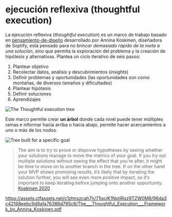 # ejecución reflexiva (thoughtful execution)

La ejecución reflexiva (*thoughtful execution*) es un marco de trabajo basado en [pensamiento-de-diseño](pensamiento-de-dise%C3%B1o.md) desarrollado por Annina Koskinen, diseñadora de Soptify, está pensado para *no brincar demasiado rápido de la meta a una solución*, sino que permita la exploración del problema y la creación de hipótesis y alternativas. Plantea un ciclo iterativo de seis pasos:

1. Plantear objetivo
1. Recolectar datos, análisis y descubrimientos (*insights*)
1. Definir problemas y oportunidades (las oportunidades son como montañas, de diversos tamaños y dificultades)
1. Plantear hipótesis
1. Definir soluciones
1. Aprendizajes

![The Thoughtful execution tree](https://images.ctfassets.net/c1zhnszcah7h/4MqSDogtPyLo6o6pFdba7H/dba74509a81a75cb42d06dd19016073d/Thoughtful_Execution_Inline_-_2_2x__1_.png?w=1500&h=883&q=96&fm=webp)

Este marco permite crear **un árbol** donde cada nivel puede tener múltiples ramas e informar hacia arriba o hacia abajo, permite hacer acercamientos a uno o más de los nodos.

![Tree built for a specific goal](https://images.ctfassets.net/c1zhnszcah7h/6SVuqpAeuyVorHBhZOtgwO/7bb62583274485e862b0bade3fc85d14/Thoughtful_Execution_Inline_-_6_2x__1_.png?w=1500&h=883&q=96&fm=webp)

 > 
 > The aim is to try to prove or disprove hypotheses by seeing whether your solutions manage to move the metrics of your goal. If you try out multiple solutions without seeing the effect that you’re after, it might be time to move on to another branch in the tree. If on the other hand your MVP shows promising results, it’s likely that by iterating the solution further, you will see even more positive impact, so it’s important to keep iterating before jumping onto another opportunity. [Koskinen 2020](https://spotify.design/article/from-gut-to-plan-the-thoughtful-execution-framework)

<https://assets.ctfassets.net/c1zhnszcah7h/71ixcjK1NotIRxz9TZW0M8/96da3c42168eebc9d9afa76386d795c8/The___Thoughtful_Execution___Framework_by_Annina_Koskinen.pdf>
